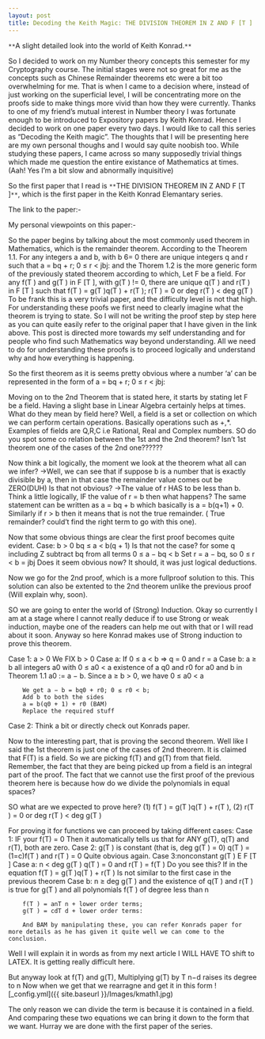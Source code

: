 ```yaml
---
layout: post
title: Decoding the Keith Magic: THE DIVISION THEOREM IN Z AND F [T ]
---
```


`**`A slight detailed look into the world of Keith Konrad.`**`


So I decided to work on my Number theory concepts this semester for my Cryptography course.
The initial stages were not so great for me as the concepts such as Chinese Remainder theorems etc were a bit too overwhelming for me. That is when I came to a decision where, instead of just working on the superficial level, I will be concentrating more on the proofs side to make things more vivid than how they were currently.
Thanks to one of my friend’s mutual interest in Number theory I was fortunate enough to be introduced to Expository papers by Keith Konrad.
Hence I decided to work on one paper every two days. 
I would like to call this series as “Decoding the Keith magic”. The thoughts that I will be presenting  here are my own personal thoughs and I would say quite noobish too. While studying these papers, I came across so many supposedly trivial things which made me question the entire existance of Mathematics at times. (Aah! Yes I’m a bit slow and abnormally inquisitive)

So the first paper that I read is `**`THE DIVISION THEOREM IN Z AND F [T ]`**`, which is the first paper in the Keith Konrad Elemantary series.

The link to the paper:-

My personal viewpoints on this paper:-

So the paper begins by talking about the most commonly used theorem in Mathematics, which is the remainder theorem.
According to the Theorem 1.1. For any integers a and b, with b 6= 0 there are unique integers q and r such
that
a = bq + r; 0 ≤ r < jbj:
and the Thorem 1.2 is the more generic form of the previously stated theorem according to which,  Let F be a field. For any f(T ) and g(T ) in F [T ], with g(T ) != 0, there are
unique q(T ) and r(T ) in F [T ] such that
f(T ) = g(T )q(T ) + r(T ); r(T ) = 0 or deg r(T ) < deg g(T )
To be frank this is a very trivial paper, and the difficulty level is not that high. For understanding these poofs we first need to clearly imagine what the theorem is trying to state. 
So I will not be writing the proof step by step here as you can quite easily refer to the original paper that I have given in the link above. This post is directed more towards my self understanding and for people who find such Mathematics way beyond understanding.
All we need to do for understanding these proofs is to proceed logically and understand why and how everything is happening.

So the first theorem as it is seems pretty obvious where a number  ‘a’ can be represented in the form of a = bq + r; 0 ≤ r < jbj:

Moving on to the 2nd Theorem that is stated here, it starts by stating let F be a field. Having a slight base in Linear Algebra certainly helps at times.
What do they mean by field here?
Well, a field is a set or collection on which we can perform certain operations. Basically operations such as +,*. Examples of fields are Q,R,C i.e Rational, Real and Complex numbers.
SO do you spot some co relation between the 1st and the 2nd theorem? Isn’t 1st theorem one of the cases of the 2nd one?????? 

Now think a bit logically, the moment we look at the theorem what all can we infer?
->Well, we can see that if suppose b is a number that is exactly divisible by a, then in that case the remainder value comes out be ZERO(DUH) Is that not obvious?
 ->The value of r HAS to be less than b. Think a little logically, IF the value of r = b then what happens? The same statement can be written as  a = bq + b which basically is  a = b(q+1) + 0.
Similarly if r > b then it means that is not the true remainder. ( True remainder? could’t find the right term to go with this one).

Now that some obvious things are clear the first proof becomes quite evident.
Case: b > 0
	bq ≤ a < b(q + 1)
 Is that not the case? for some q including Z
	subtract bq from all terms
	0 ≤ a − bq < b
	Set r = a − bq, 
	so 0 ≤ r < b = jbj
Does it seem obvious now? It should, it was just logical deductions.

Now we go for the 2nd proof, which is a more fullproof solution to this. This solution can also be extented to the 2nd theorem unlike the previous proof (Will explain why, soon).

SO we are going to enter the world of (Strong) Induction. Okay so currently I am at a stage where I cannot really deduce if to use Strong or weak induction, maybe one of the readers can help me out with that or I will read about it soon.
Anyway so here Konrad makes use of Strong induction to prove this theorem.

Case 1: a > 0
	 We FIX b > 0
	Case a: If 0 ≤ a < b
		=> q = 0 and r = a
	Case b:  a ≥ b
		  all integers a0 with 0 ≤ a0 < a 
		  existence of a q0 and r0 for a0 
		  and b in Theorem 1.1
		a0 := a − b. Since a ≥ b > 0, we have 0 ≤ a0 < a

		We get a − b = bq0 + r0; 0 ≤ r0 < b;
		Add b to both the sides
		a = b(q0 + 1) + r0 (BAM)
		Replace the required stuff

Case 2: Think a bit or directly check out Konrads paper.

Now to the interesting part, that is proving the second theorem.
Well like I said the 1st theorem is just one of the cases of 2nd  theorem. 
It is claimed that F(T) is a field. So we are picking f(T) and g(T) from that field. Remember, the fact that they are being picked up from a field is an integral part of the proof.
 The fact that we cannot use the first proof of the previous theorem here is because how do we divide the polynomials in equal spaces?

SO what are we expected to prove here?
	(1) f(T ) = g(T )q(T ) + r(T ),
	(2) r(T ) = 0 or deg r(T ) < deg g(T )

For proving it for functions we can proceed by taking different cases:
Case 1: IF your f(T) = 0
	Then it automatically tells us that for ANY g(T), q(T) and r(T), both are zero.
Case 2: g(T ) is constant (that is, deg g(T ) = 0) 
	 q(T ) = (1=c)f(T ) and r(T ) = 0
	 Quite obvious again.
Case 3:nonconstant g(T ) E F [T ]
	Case a:  n < deg g(T )
		   q(T ) = 0 and r(T ) = f(T )
		  Do you see this? If in the equation  f(T ) = g(T )q(T ) + r(T )
		  Is not similar to the first case in the previous theorem
	Case b: n ≥ deg g(T ) and the existence of q(T ) and r(T ) is true for g(T ) and all
		polynomials f(T ) of degree less than n
		
		f(T ) = anT n + lower order terms;
		g(T ) = cdT d + lower order terms:

		And BAM by manipulating these, you can refer Konrads paper for more details as he has given it quite well we can come to the conclusion.
 Well I will explain it in words as from my next article I WILL HAVE TO shift to LATEX.
It is getting really difficult here.

But anyway look at f(T) and g(T),  Multiplying g(T) by T n−d raises its degree to n
Now when we get that we rearragne and get it in this form
![_config.yml]({{ site.baseurl }}/Images/kmath1.jpg)

The only reason we can divide the term is because it is contained in a field.
And comparing these two equations we can bring it down to the form that we want.
Hurray we are done with the  first paper of the series. 
